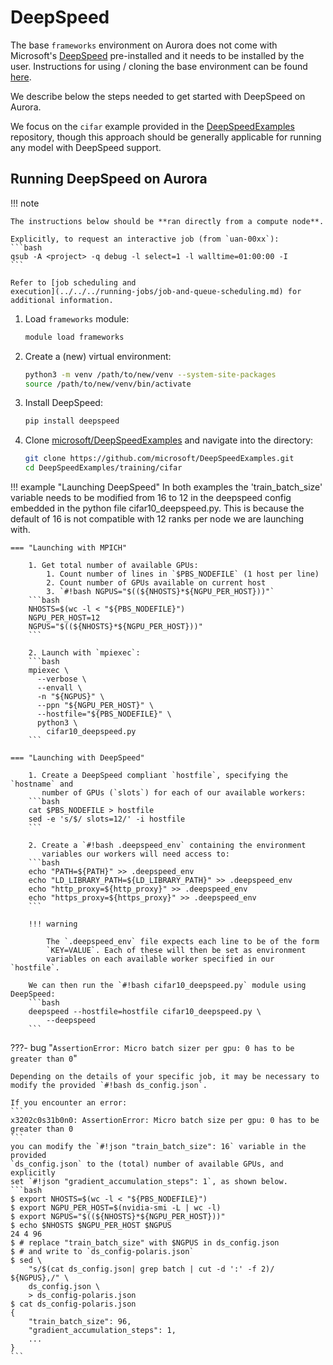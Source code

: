 # DeepSpeed

The base `frameworks` environment on Aurora does not come with Microsoft's
[DeepSpeed](https://github.com/microsoft/DeepSpeed) pre-installed and it needs to be installed by the user. Instructions
for using / cloning the base environment can be found [here](../python.md).

<!---
!Below copied from Polaris guide but needs changes for Aurora!
A batch submission script for the following example is available
[here](https://github.com/argonne-lcf/GettingStarted/tree/master/DataScience/DeepSpeed).
-->

We describe below the steps needed to get started with DeepSpeed on Aurora.

We focus on the `cifar` example provided in the
[DeepSpeedExamples](https://github.com/microsoft/DeepSpeedExamples) repository,
though this approach should be generally applicable for running any model with
DeepSpeed support.

## Running DeepSpeed on Aurora

!!! note

    The instructions below should be **ran directly from a compute node**.

    Explicitly, to request an interactive job (from `uan-00xx`):
    ```bash
    qsub -A <project> -q debug -l select=1 -l walltime=01:00:00 -I
    ```

    Refer to [job scheduling and
    execution](../../../running-jobs/job-and-queue-scheduling.md) for
    additional information.

1. Load `frameworks` module:

    ```bash
    module load frameworks
    ```

2. Create a (new) virtual environment:

    ```bash
    python3 -m venv /path/to/new/venv --system-site-packages
    source /path/to/new/venv/bin/activate
    ```

3. Install DeepSpeed:

    ```bash
    pip install deepspeed
    ```


4. Clone
   [microsoft/DeepSpeedExamples](https://github.com/microsoft/DeepSpeedExamples)
   and navigate into the directory:

    ```bash
    git clone https://github.com/microsoft/DeepSpeedExamples.git
    cd DeepSpeedExamples/training/cifar
    ```

!!! example "Launching DeepSpeed"
    In both examples the 'train_batch_size' variable needs to be modified from 16 to 12 in the deepspeed 
    config embedded in the python file cifar10_deepspeed.py. This is because the default of 16 is not 
    compatible with 12 ranks per node we are launching with.

    === "Launching with MPICH"

        1. Get total number of available GPUs:
            1. Count number of lines in `$PBS_NODEFILE` (1 host per line)
            2. Count number of GPUs available on current host
            3. `#!bash NGPUS="$((${NHOSTS}*${NGPU_PER_HOST}))"`
        ```bash
        NHOSTS=$(wc -l < "${PBS_NODEFILE}")
        NGPU_PER_HOST=12
        NGPUS="$((${NHOSTS}*${NGPU_PER_HOST}))"
        ```

        2. Launch with `mpiexec`:
        ```bash
        mpiexec \
          --verbose \
          --envall \
          -n "${NGPUS}" \
          --ppn "${NGPU_PER_HOST}" \
          --hostfile="${PBS_NODEFILE}" \
          python3 \
            cifar10_deepspeed.py
        ```

    === "Launching with DeepSpeed"

        1. Create a DeepSpeed compliant `hostfile`, specifying the `hostname` and
           number of GPUs (`slots`) for each of our available workers:
        ```bash
        cat $PBS_NODEFILE > hostfile
        sed -e 's/$/ slots=12/' -i hostfile
        ```

        2. Create a `#!bash .deepspeed_env` containing the environment
           variables our workers will need access to:
        ```bash
        echo "PATH=${PATH}" >> .deepspeed_env
        echo "LD_LIBRARY_PATH=${LD_LIBRARY_PATH}" >> .deepspeed_env
        echo "http_proxy=${http_proxy}" >> .deepspeed_env
        echo "https_proxy=${https_proxy}" >> .deepspeed_env
        ```

        !!! warning

            The `.deepspeed_env` file expects each line to be of the form
            `KEY=VALUE`. Each of these will then be set as environment
            variables on each available worker specified in our `hostfile`.

        We can then run the `#!bash cifar10_deepspeed.py` module using DeepSpeed:
        ```bash
        deepspeed --hostfile=hostfile cifar10_deepspeed.py \
            --deepspeed 
        ```

???- bug "`AssertionError: Micro batch sizer per gpu: 0 has to be greater than 0`"

    Depending on the details of your specific job, it may be necessary to
    modify the provided `#!bash ds_config.json`.

    If you encounter an error:
    ```
    x3202c0s31b0n0: AssertionError: Micro batch size per gpu: 0 has to be greater than 0
    ```
    you can modify the `#!json "train_batch_size": 16` variable in the provided
    `ds_config.json` to the (total) number of available GPUs, and explicitly
    set `#!json "gradient_accumulation_steps": 1`, as shown below.
    ```bash
    $ export NHOSTS=$(wc -l < "${PBS_NODEFILE}")
    $ export NGPU_PER_HOST=$(nvidia-smi -L | wc -l)
    $ export NGPUS="$((${NHOSTS}*${NGPU_PER_HOST}))"
    $ echo $NHOSTS $NGPU_PER_HOST $NGPUS
    24 4 96
    $ # replace "train_batch_size" with $NGPUS in ds_config.json
    $ # and write to `ds_config-polaris.json`
    $ sed \
        "s/$(cat ds_config.json| grep batch | cut -d ':' -f 2)/ ${NGPUS},/" \
        ds_config.json \
        > ds_config-polaris.json
    $ cat ds_config-polaris.json
    {
        "train_batch_size": 96,
        "gradient_accumulation_steps": 1,
        ...
    }
    ```
